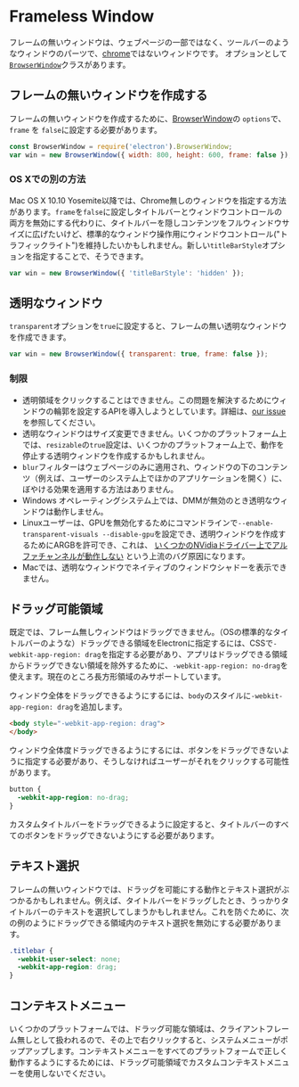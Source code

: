 # Frameless Window

フレームの無いウィンドウは、ウェブページの一部ではなく、ツールバーのようなウィンドウのパーツで、[chrome](https://developer.mozilla.org/en-US/docs/Glossary/Chrome)ではないウィンドウです。 オプションとして[`BrowserWindow`](browser-window.md)クラスがあります。

## フレームの無いウィンドウを作成する

フレームの無いウィンドウを作成するために、[BrowserWindow](browser-window.md)の `options`で、`frame` を `false`に設定する必要があります。

```javascript
const BrowserWindow = require('electron').BrowserWindow;
var win = new BrowserWindow({ width: 800, height: 600, frame: false });
```

### OS Xでの別の方法

Mac OS X 10.10 Yosemite以降では、Chrome無しのウィンドウを指定する方法があります。`frame`を`false`に設定しタイトルバーとウィンドウコントロールの両方を無効にする代わりに、タイトルバーを隠しコンテンツをフルウィンドウサイズに広げたいけど、標準的なウィンドウ操作用にウィンドウコントロール("トラフィックライト")を維持したいかもしれません。新しい`titleBarStyle`オプションを指定することで、そうできます。

```javascript
var win = new BrowserWindow({ 'titleBarStyle': 'hidden' });
```

## 透明なウィンドウ

 `transparent`オプションを`true`に設定すると、フレームの無い透明なウィンドウを作成できます。

```javascript
var win = new BrowserWindow({ transparent: true, frame: false });
```

### 制限

* 透明領域をクリックすることはできません。この問題を解決するためにウィンドウの輪郭を設定するAPIを導入しようとしています。詳細は、[our issue](https://github.com/atom/electron/issues/1335) を参照してください。
* 透明なウィンドウはサイズ変更できません。いくつかのプラットフォーム上では、`resizable`の`true`設定は、いくつかのプラットフォーム上で、動作を停止する透明ウィンドウを作成するかもしれません。
* `blur`フィルターはウェブページのみに適用され、ウィンドウの下のコンテンツ（例えば、ユーザーのシステム上でほかのアプリケーションを開く）に、ぼやける効果を適用する方法はありません。
* Windows オペレーティングシステム上では、DMMが無効のとき透明なウィンドウは動作しません。
* Linuxユーザーは、GPUを無効化するためにコマンドラインで`--enable-transparent-visuals --disable-gpu`を設定でき、透明ウィンドウを作成するためにARGBを許可でき、これは、 [いくつかのNVidiaドライバー上でアルファチャンネルが動作しない](https://code.google.com/p/chromium/issues/detail?id=369209) という上流のバグ原因になります。
* Macでは、透明なウィンドウでネイティブのウィンドウシャドーを表示できません。

## ドラッグ可能領域

既定では、フレーム無しウィンドウはドラッグできません。（OSの標準的なタイトルバーのような）ドラッグできる領域をElectronに指定するには、CSSで`-webkit-app-region: drag`を指定する必要があり、アプリはドラッグできる領域からドラッグできない領域を除外するために、`-webkit-app-region: no-drag`を使えます。現在のところ長方形領域のみサポートしています。

ウィンドウ全体をドラッグできるようにするには、`body`のスタイルに`-webkit-app-region: drag`を追加します。

```html
<body style="-webkit-app-region: drag">
</body>
```

ウィンドウ全体度ドラッグできるようにするには、ボタンをドラッグできないように指定する必要があり、そうしなければユーザーがそれをクリックする可能性があります。

```css
button {
  -webkit-app-region: no-drag;
}
```

カスタムタイトルバーをドラッグできるように設定すると、タイトルバーのすべてのボタンをドラッグできないようにする必要があります。

## テキスト選択

フレームの無いウィンドウでは、ドラッグを可能にする動作とテキスト選択がぶつかるかもしれません。例えば、タイトルバーをドラッグしたとき、うっかりタイトルバーのテキストを選択してしまうかもしれません。これを防ぐために、次の例のようにドラッグできる領域内のテキスト選択を無効にする必要があります。

```css
.titlebar {
  -webkit-user-select: none;
  -webkit-app-region: drag;
}
```

## コンテキストメニュー

いくつかのプラットフォームでは、ドラッグ可能な領域は、クライアントフレーム無しとして扱われるので、その上で右クリックすると、システムメニューがポップアップします。コンテキストメニューをすべてのプラットフォームで正しく動作するようにするためには、ドラッグ可能領域でカスタムコンテキストメニューを使用しないでください。
